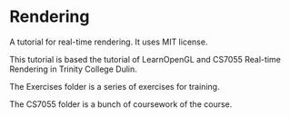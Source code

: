 # Rendering
A tutorial for real-time rendering. It uses MIT license.

This tutorial is based the tutorial of LearnOpenGL and CS7055 Real-time Rendering in Trinity College Dulin.

The Exercises folder is a series of exercises for training.

The CS7055 folder is a bunch of coursework of the course.
